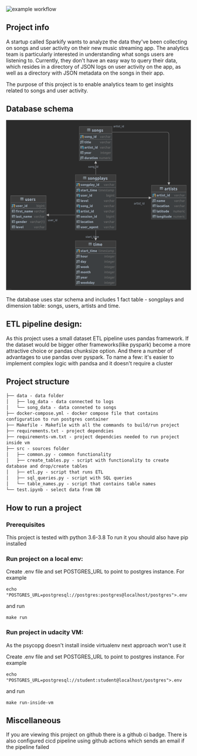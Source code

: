 ![example workflow](https://github.com/happytomatoe/data-modeling-with-postgres/actions/workflows/github-actions.yml/badge.svg)

## Project info

A startup called Sparkify wants to analyze the data they've been collecting on songs and user activity on their new
music streaming app. The analytics team is particularly interested in understanding what songs users are listening to.
Currently, they don't have an easy way to query their data, which resides in a directory of JSON logs on user activity
on the app, as well as a directory with JSON metadata on the songs in their app.

The purpose of this project is to enable analytics team to get insights related to songs and user activity.

## Database schema

![img.png](db-schema.png)

The database uses star schema and includes 1 fact table - songplays and dimension table: songs, users, artists and time.

## ETL pipeline design:

As this project uses a small dataset ETL pipeline uses pandas framework. If the dataset would be bigger other frameworks(like pyspark) become a more attractive choice or pandas chunksize option. And there a number of advantages to use pandas over pyspark. To name a few: it's easier to implement complex logic with pandsa and it doesn't require a cluster


## Project structure
```shell
├── data - data folder
│   ├── log_data - data connected to logs 
│   └── song_data - data conneted to songs
├── docker-compose.yml - docker compose file that contains configuration to run postgres container
├── Makefile - Makefile with all the commands to build/run project
├── requirements.txt - project dependcies
├── requirements-vm.txt - project dependcies needed to run project inside vm
├── src - sources folder
│   ├── common.py - common functionality
│   ├── create_tables.py - script with functionality to create database and drop/create tables
│   ├── etl.py - script that runs ETL
│   ├── sql_queries.py - script with SQL queries
│   └── table_names.py - script that contains table names
└── test.ipynb - select data from DB
```

## How to run a project
### Prerequisites
This project is tested with python 3.6-3.8
To run it you should also have pip installed

### Run project on a local env:

Create .env file and set POSTGRES_URL to point to postgres instance. For example

```shell
echo "POSTGRES_URL=postgresql://postgres:postgres@localhost/postgres">.env
```
and run
```shell
make run
```


### Run project in udacity VM:

As the psycopg doesn't install inside virtualenv next approach won't use it

Create .env file and set POSTGRES_URL to point to postgres instance. For example

```shell
echo "POSTGRES_URL=postgresql://student:student@localhost/postgres">.env
```
and run

```shell
make run-inside-vm
```

## Miscellaneous
If you are viewing this project on github there is a github ci badge.
There is also configured cicd pipeline using github actions which sends an email if the pipeline failed